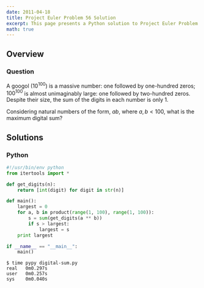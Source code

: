 ```yaml
---
date: 2011-04-18
title: Project Euler Problem 56 Solution
excerpt: This page presents a Python solution to Project Euler Problem 56.
math: true
---
```



## Overview


### Question

A googol ($10^{100}$) is a massive number: one followed by one-hundred
zeros; $100^{100}$ is almost unimaginably large: one followed by
two-hundred zeros. Despite their size, the sum of the digits in each
number is only 1.

Considering natural numbers of the form, $ab$, where $a, b < 100$, what
is the maximum digital sum?






## Solutions

### Python

```python
#!/usr/bin/env python
from itertools import *

def get_digits(n):
    return [int(digit) for digit in str(n)]

def main():
    largest = 0
    for a, b in product(range(1, 100), range(1, 100)):
        s = sum(get_digits(a ** b))
        if s > largest:
            largest = s
    print largest

if __name__ == "__main__":
    main()
```


```
$ time pypy digital-sum.py
real   0m0.297s
user   0m0.257s
sys    0m0.040s
```


